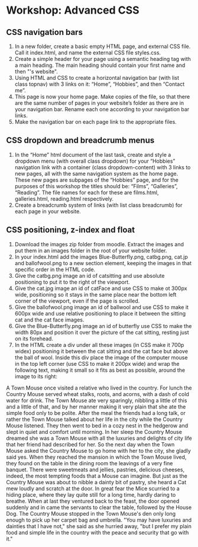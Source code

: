 # Workshop: Advanced CSS

## CSS navigation bars

1)	In a new folder, create a basic empty HTML page, and external CSS file. Call it index.html, and name the external CSS file styles.css.
2)	Create a simple header for your page using a semantic heading tag with a main heading. The main heading should contain your first name and then "'s website".
3)	Using HTML and CSS to create a horizontal navigation bar (with list class topnav) with 3 links on it: “Home”, “Hobbies”, and then “Contact me”.
4)	This page is now your home page. Make copies of the file, so that there are the same number of pages in your website’s folder as there are in your navigation bar. Rename each one according to your navigation bar links.
5)	Make the navigation bar on each page link to the appropriate files.

## CSS dropdown and breadcrumb menus

1)	In the “Home” html document of the last task, create and style a dropdown menu (with overall class dropdown) for your “Hobbies” navigation link with a container (class dropdown-content) with 3 links to new pages, all with the same navigation system as the home page. These new pages are subpages of the “Hobbies” page, and for the purposes of this workshop the titles should be: “Films”, “Galleries”, “Reading”. The file names for each for these are films.html, galleries.html, reading.html respectively.
2)	Create a breadcrumb system of links (with list class breadcrumb) for each page in your website. 

## CSS positioning, z-index and float

1)	Download the images zip folder from moodle. Extract the images and put them in an images folder in the root of your website folder.
2)	In your index.html add the images Blue-Butterfly.png, catbg.png, cat.jp and ballofwool.png to a new section element, keeping the images in that specific order in the HTML code.
3)	Give the catbg.png image an id of catsitting and use absolute positioning to put it to the right of the viewport.
4)	Give the cat.jpg image an id of catFace and use CSS to make ot 300px wide, positioning so it stays in the same place near the bottom left corner of the viewport, even if the page is scrolled.
5)	Give the ballofwool.png image an id of ballwool and use CSS to make it 600px wide and use relative positioning to place it between the sitting cat and the cat face images.
6)	Give the Blue-Butterfly.png image an id of butterfly use CSS to make the width 80px and position it over the picture of the cat sitting, resting just on its forehead.
7)   In the HTML create a div under all these images (in CSS make it 700p widex) positioning it between the cat sitting and the cat face but above the ball of wool. Inside this div place the image of the computer mouse in the top left corner (use CSS to make it 200px wide) and wrap the following text, making it small so it fits as best as possible, around the image to its right:  

A Town Mouse once visited a relative who lived in the country. For lunch the Country Mouse served wheat stalks, roots, and acorns, with a dash of cold water for drink. The Town Mouse ate very sparingly, nibbling a little of this and a little of that, and by her manner making it very plain that she ate the simple food only to be polite. After the meal the friends had a long talk, or rather the Town Mouse talked about her life in the city while the Country Mouse listened. They then went to bed in a cozy nest in the hedgerow and slept in quiet and comfort until morning. In her sleep the Country Mouse dreamed she was a Town Mouse with all the luxuries and delights of city life that her friend had described for her. So the next day when the Town Mouse asked the Country Mouse to go home with her to the city, she gladly said yes. When they reached the mansion in which the Town Mouse lived, they found on the table in the dining room the leavings of a very fine banquet. There were sweetmeats and jellies, pastries, delicious cheeses, indeed, the most tempting foods that a Mouse can imagine. But just as the Country Mouse was about to nibble a dainty bit of pastry, she heard a Cat mew loudly and scratch at the door. In great fear the Mice scurried to a hiding place, where they lay quite still for a long time, hardly daring to breathe. When at last they ventured back to the feast, the door opened suddenly and in came the servants to clear the table, followed by the House Dog. The Country Mouse stopped in the Town Mouse's den only long enough to pick up her carpet bag and umbrella. "You may have luxuries and dainties that I have not," she said as she hurried away, "but I prefer my plain food and simple life in the country with the peace and security that go with it."